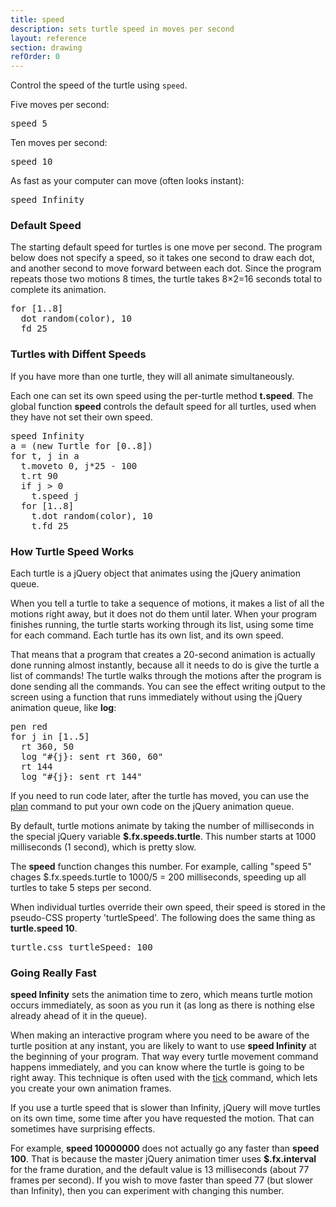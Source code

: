 ```yaml
---
title: speed
description: sets turtle speed in moves per second
layout: reference
section: drawing
refOrder: 0
---
```


Control the speed of the turtle using <code>speed</code>.

Five moves per second:

<pre class="jumbo">
speed 5
</pre>

<script type="demo" width=249 height=99>
setup ->
  moveto -100, 0
  rt 90
demo ->
  speed 5
  for [1..8]
    dot random(color), 10
    fd 25
  plan ->
    p = new Pencil
    p.bk 5
    p.label 'click to see speed 5 again', 'bottom'
</script>

Ten moves per second:

<pre class="jumbo">
speed 10
</pre>

<script type="demo" width=249 height=99>
setup ->
  moveto -100, 0
  rt 90
demo ->
  speed 10
  for [1..8]
    dot random(color), 10
    fd 25
  plan ->
    p = new Pencil
    p.bk 5
    p.label 'click to see speed 10 again', 'bottom'
</script>

As fast as your computer can move (often looks instant):

<pre class="jumbo">
speed Infinity
</pre>

<script type="demo" width=249 height=99>
setup ->
  moveto -100, 0
  rt 90
demo ->
  speed Infinity
  for [1..8]
    dot random(color), 10
    fd 25
  plan ->
    p = new Pencil
    p.bk 5
    p.label 'click to see speed Infinity again', 'bottom'
</script>

<h3>Default Speed</h3>

The starting default speed for turtles is one move per second.
The program below does not specify a speed, so it takes one second to
draw each dot, and another second to move forward between
each dot.  Since the program repeats those two motions 8 times, the
turtle takes 8&times;2=16 seconds total to complete its animation.

<pre class="examp">
for [1..8]
  dot random(color), 10
  fd 25
</pre>

<script type="demo" width=249 height=99>
setup ->
  moveto -100, 0
  rt 90
demo ->
  for [1..8]
    dot random(color), 10
    fd 25
  plan ->
    p = new Pencil
    p.bk 5
    p.label 'click to see default speed again', 'bottom'
</script>

<h3>Turtles with Diffent Speeds</h3>

If you have more than one turtle, they will all animate simultaneously.

Each one can set its own speed using the per-turtle method <b>t.speed</b>.
The global function <b>speed</b> controls the default speed for all
turtles, used when they have not set their own speed.

<pre class="examp">
speed Infinity
a = (new Turtle for [0..8])
for t, j in a
  t.moveto 0, j*25 - 100
  t.rt 90
  if j > 0
    t.speed j
  for [1..8]
    t.dot random(color), 10
    t.fd 25
</pre>

<script type="demo" width=399 height=249>
p = new Pencil
setup ->
  ht()
demo ->
  speed Infinity
  plan ->
    a = (new Turtle for [0..8])
    for t, j in a
      t.moveto -50, j*25 - 100
      t.rt 90
      t.label (
          if j
            "a[#{j}].speed #{j}"
          else
            "speed Infinity"
        ),
        fontFamily:'monospace'
        labelSide:'left'
        padding:15
      t.pause 2
      if j > 0
        t.speed j
      for [1..8]
        t.dot random(color), 10
        t.fd 25
  sync $('.turtle')
</script>

<h3>How Turtle Speed Works</h3>

Each turtle is a jQuery object that animates using the jQuery animation queue.

When you tell a turtle to take a sequence of motions, it makes a list
of all the motions right away, but it does not do them until later.
When your program finishes running, the turtle starts working through
its list, using some time for each command.  Each turtle has
its own list, and its own speed.

That means that a program that creates a 20-second animation is
actually done running almost instantly, because all it needs to do
is give the turtle a list of commands!  The turtle walks through
the motions after the program is done sending all the commands.
You can see the effect writing output to the screen using a function
that runs immediately without using the jQuery animation queue,
like <b>log</b>:

<pre class="examp">
pen red
for j in [1..5]
  rt 360, 50
  log "#{j}: sent rt 360, 60"
  rt 144
  log "#{j}: sent rt 144"
</pre>

<script type="demo" height=199 width=249>
p = new Pencil
t = write('queue').css position: 'absolute', bottom: 0, right: 0, padding: 3
t.addClass 'turtlefield'
stopped = false
tick 30, ->
  t.text 'queue length ' + if stopped then 0 else turtle.queue().length
demo = ->
  pen red
  for j in [1..5]
    rt 360, 50
    log "#{j}: sent rt 360, 60"
    rt 144
    log "#{j}: sent rt 144"
click ->
  stopped = true
  finish()
  cs()
  home()
  pause 1
  plan ->
    stopped = false
    demo()
demo()
</script>

If you need to run code later, after the turtle has moved,
you can use the <a href="plan.html">plan</a> command to put
your own code on the jQuery animation queue.

By default, turtle motions animate by taking the number of milliseconds
in the special jQuery variable <b>$.fx.speeds.turtle</b>.  This number
starts at 1000 milliseconds (1 second), which is pretty slow.

The <b>speed</b> function changes this number.  For example, calling
"speed 5" chages $.fx.speeds.turtle to 1000/5 = 200 milliseconds,
speeding up all turtles to take 5 steps per second.

When individual turtles override their own speed, their speed is
stored in the pseudo-CSS property 'turtleSpeed'.  The following
does the same thing as <b>turtle.speed 10</b>.

<pre class="examp">
turtle.css turtleSpeed: 100
</pre>

<script type="demo" width=249 height=99>
setup ->
  moveto -100, 0
  rt 90
demo ->
  turtle.css turtleSpeed: 100
  for [1..8]
    dot random(color), 10
    fd 25
  plan ->
    p = new Pencil
    p.bk 5
    p.label 'click to use css turtleSpeed again', 'bottom'
</script>

<h3>Going Really Fast</h3>

<b>speed Infinity</b> sets the animation time to zero, which means
turtle motion occurs immediately, as soon as you run it (as long
as there is nothing else already ahead of it in the queue).

When making an interactive program where you need to be
aware of the turtle position at any instant, you are likely to want to
use <b>speed Infinity</b> at the beginning of your program.  That way
every turtle movement command happens immediately, and you can know
where the turtle is going to be right away.  This technique
is often used with the <a href="tick.html">tick</a> command,
which lets you create your own animation frames.

If you use a turtle speed that is slower than Infinity, jQuery will
move turtles on its own time, some time after you have requested
the motion.  That can sometimes have surprising effects.

<p>For example, <b>speed 10000000</b> does not actually go any faster than
<b>speed 100</b>.  That is because the master jQuery animation timer uses
<b>$.fx.interval</b> for the frame duration, and the default value is
13 milliseconds (about 77 frames per second).  If you wish to move faster
than speed 77 (but slower than Infinity), then you can experiment with
changing this number.
